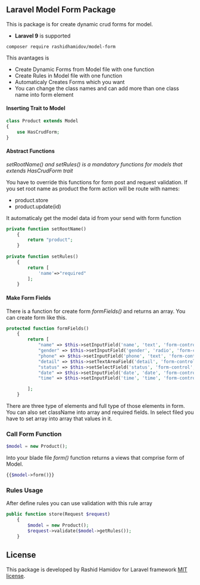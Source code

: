 ## Laravel Model Form Package

This is package is for create dynamic crud forms for model.

* **Laravel 9** is supported
```
composer require rashidhamidov/model-form
```
This avantages is

- Create Dynamic Forms from Model file with one function
- Create Rules in Model file with one function
- Automaticaly Creates Forms which you want
- You can change the class names and can add more than one class name into form element

#### Inserting Trait to Model

```php
class Product extends Model
{
    use HasCrudForm;
}

```

#### Abstract Functions

*setRootName() and setRules() is a mandatory functions for models that extends HasCrudForm trait*
<p>You have to override this functions for form post and request validation. If
you set root name as product the form action will be route with names:
</p>

* product.store
* product.update(id)

It automaticaly get the model data id from your send with form function

```php
private function setRootName()
    {
        return "product";
    }
    
private function setRules()
    {
        return [
            'name'=>"required"
        ];
    }
```

#### Make Form Fields

There is a function for create form *formFields()* and returns an array. You can create form like this.

```php
protected function formFields()
    {
        return [
            "name" => $this->setInputField('name', 'text', 'form-control', true, ''),
            "gender" => $this->setInputField('gender', 'radio', 'form-control', true, '', ["male" => 'Male', "female" => "Female"]),
            "phone" => $this->setInputField('phone', 'text', 'form-control phone-mask', true, ''),
            "detail" => $this->setTextAreaField('detail', 'form-control richtext', true, ''),
            "status" => $this->setSelectField('status', 'form-control', true, '', ['True', 'False']),
            "date" => $this->setInputField('date', 'date', 'form-control', true, ''),
            "time" => $this->setInputField('time', 'time', 'form-control', true, ''),

        ];
    }
```

There are three type of elements and full type of those elements in form. You can also set className into array and required fields.
In select filed you have to set array into array that values in it.

### Call Form Function

```php
$model = new Product();
```

Into your blade file *form()* function returns a views that comprise form of Model.

```php
{{$model->form()}}
```

### Rules Usage

After define rules you can use validation with this rule array

```php
public function store(Request $request)
    {
        $model = new Product();
        $request->validate($model->getRules());
    }
```

## License

This package is developed by Rashid Hamidov for Laravel framework [MIT license](https://opensource.org/licenses/MIT).

